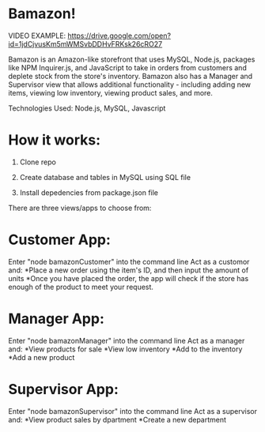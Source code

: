 # Bamazon!
VIDEO EXAMPLE: https://drive.google.com/open?id=1jdCjvusKm5mWMSvbDDHvFRKsk26cRO27

Bamazon is an Amazon-like storefront that uses MySQL, Node.js, packages like NPM Inquirer.js, and JavaScript to take in orders from customers and deplete stock from the store's inventory. Bamazon also has a Manager and Supervisor view that allows additional functionality - including adding new items, viewing low inventory, viewing product sales, and more.

Technologies Used:
Node.js, MySQL, Javascript

# How it works:

1) Clone repo

2) Create database and tables in MySQL using SQL file

3) Install depedencies from package.json file

There are three views/apps to choose from:

# Customer App:
Enter "node bamazonCustomer" into the command line
Act as a customor and:
*Place a new order using the item's ID, and then input the amount of units
*Once you have placed the order, the app will check if the store has enough of the product to meet your request.

# Manager App:
Enter "node bamazonManager" into the command line
Act as a manager and:
*View products for sale
*View low inventory
*Add to the inventory
*Add a new product

# Supervisor App:
Enter "node bamazonSupervisor" into the command line
Act as a supervisor and:
*View product sales by dpartment
*Create a new department
